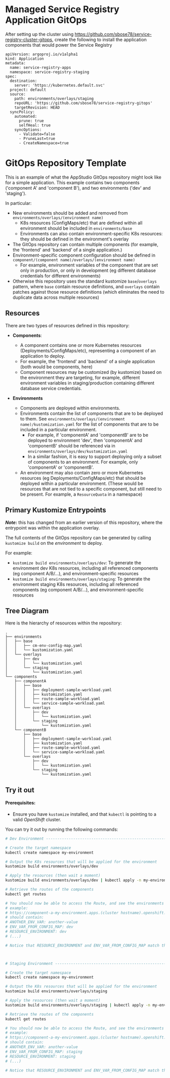 # Managed Service Registry Application GitOps

After setting up the cluster using https://github.com/sbose78/service-registry-cluster-gitops, create the following to install the application components that would power the Service Registry

```
apiVersion: argoproj.io/v1alpha1
kind: Application
metadata:
  name: service-registry-apps
  namespace: service-registry-staging
spec:
  destination:
    server: 'https://kubernetes.default.svc'
  project: default
  source:
    path: environments/overlays/staging
    repoURL: 'https://github.com/sbose78/service-registry-gitops'
    targetRevision: HEAD
  syncPolicy:
    automated:
      prune: true
      selfHeal: true
    syncOptions:
      - Validate=false
      - PruneLast=true
      - CreateNamespace=true

```


# GitOps Repository Template

This is an example of what the AppStudio GitOps repository might look like for a simple application. This example contains two components ('component A' and 'component B'), and two environments ('dev' and 'staging').

In particular:
- New environments should be added and removed from `environments/overlays/(environment name)`
    - K8s resources (ConfigMaps/etc) that are defined within all environment should be included in `environments/base`
    - Environments can also contain environment-specific K8s resources: they should be defined in the environment's overlay
- The GitOps repository can contain multiple components (for example, the 'frontend' and 'backend' of a single application.)
- Environment-specific component configuration should be defined in `component/(component name)/overlays/(environment name)`
    - For example, environment variables of the component that are set only in production, or only in development (eg different database credentials for different environments)
- Otherwise this repository uses the standard kustomize `base`/`overlays` pattern, where `base` contain resource definitions, and `overlays` contain patches against those resource definitions (which eliminates the need to duplicate data across multiple resources)

## Resources

There are two types of resources defined in this repository:
- **Components**: 
    - A component contains one or more Kubernetes resources (Deployments/ConfigMaps/etc), representing a component of an application to deploy.
    - For example, the 'frontend' and 'backend' of a single application (both would be components, here)
    - Component resources may be customized (by kustomize) based on the environment they are targeting, for example, different environment variables in staging/production containing different database service credentials.

- **Environments**
    - Components are deployed within environments.
    - Environments contain the list of components that are to be deployed to them. See `environments/overlays/(environment name)/kustomization.yaml` for the list of components that are to be included in a particular environment.
        - For example, if 'componentA' and 'componentB' are to be deployed to environment 'dev', then 'componentA' and 'componentB' should be referenced via in `environments/overlays/dev/kustomization.yaml`
        - In a similar fashion, it is easy to support deploying only a subset of components to an environment. For example, only 'componentA' or 'componentB'.
    - An environment may also contain zero or more Kubernetes resources (eg Deployments/ConfigMaps/etc) that should be deployed within a particular environment. (These would be resources that are not tied to a specific component, but still need to be present. For example, a `ResourceQuota` in a namespace)


## Primary Kustomize Entrypoints


**_Note_:** this has changed from an earlier version of this repository, where the entrypoint was within the application overlay.

The full contents of the GitOps repository can be generated by calling `kustomize build` on the _environment_ to deploy.

For example:
- `kustomize build environments/overlays/dev`: To generate the environment dev K8s resources, including all referenced components (eg component A/B/...), and environment-specific resources
- `kustomize build environments/overlays/staging`: To generate the environment staging K8s resources, including all referenced components (eg component A/B/...), and environment-specific resources


## Tree Diagram

Here is the hierarchy of resources within the repository:

```
.
├── environments
│   ├── base
│   │   ├── cm-env-config-map.yaml
│   │   └── kustomization.yaml
│   └── overlays
│       ├── dev
│       │   └── kustomization.yaml
│       └── staging
│           └── kustomization.yaml
└── components
    ├── componentA
    │   ├── base
    │   │   ├── deployment-sample-workload.yaml
    │   │   ├── kustomization.yaml
    │   │   ├── route-sample-workload.yaml
    │   │   └── service-sample-workload.yaml
    │   └── overlays
    │       ├── dev
    │       │   └── kustomization.yaml
    │       └── staging
    │           └── kustomization.yaml
    └── componentB
        ├── base
        │   ├── deployment-sample-workload.yaml
        │   ├── kustomization.yaml
        │   ├── route-sample-workload.yaml
        │   └── service-sample-workload.yaml
        └── overlays
            ├── dev
            │   └── kustomization.yaml
            └── staging
                └── kustomization.yaml
```



## Try it out

#### Prerequisites:
- Ensure you have `kustomize` installed, and that `kubectl` is pointing to a valid *OpenShift* cluster.

You can try it out by running the following commands:
```bash
# Dev Environment -------------------------------------------------------------

# Create the target namespace
kubectl create namespace my-environment

# Output the K8s resources that will be applied for the environment
kustomize build environments/overlays/dev

# Apply the resources (then wait a moment)
kustomize build environments/overlays/dev | kubectl apply -n my-environment -f -

# Retrieve the routes of the components
kubectl get routes

# You should now be able to access the Route, and see the environments variables output by that Route:
# example:
# https://component-a-my-environment.apps.(cluster hostname).openshift.com/env
# should contain:
# ANOTHER_ENV_VAR: another-value
# ENV_VAR_FROM_CONFIG_MAP: dev
# RESOURCE_ENVIRONMENT: dev
# (...)

# Notice that RESOURCE_ENVIRONMENT and ENV_VAR_FROM_CONFIG_MAP match the environment name, 'dev'.



# Staging Environment ---------------------------------------------------------

# Create the target namespace
kubectl create namespace my-environment

# Output the K8s resources that will be applied for the environment
kustomize build environments/overlays/staging

# Apply the resources (then wait a moment)
kustomize build environments/overlays/staging | kubectl apply -n my-environment -f -

# Retrieve the routes of the components
kubectl get routes

# You should now be able to access the Route, and see the environments variables output by that Route:
# example:
# https://component-a-my-environment.apps.(cluster hostname).openshift.com/env
# should contain:
# ANOTHER_ENV_VAR: another-value
# ENV_VAR_FROM_CONFIG_MAP: staging
# RESOURCE_ENVIRONMENT: staging
# (...)

# Notice that RESOURCE_ENVIRONMENT and ENV_VAR_FROM_CONFIG_MAP match the environment name, 'staging'.
```
